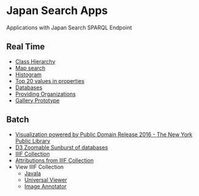 # Japan Search Apps

Applications with Japan Search SPARQL Endpoint

## Real Time
* [Class Hierarchy](https://nakamura196.github.io/jpsearch/tree)
* [Map search](https://nakamura196.github.io/jpsearch/map)
* [Histogram](https://nakamura196.github.io/jpsearch/timeline)
* [Top 20 values in properties](https://nakamura196.github.io/jpsearch/properties)
* [Databases](https://nakamura196.github.io/jpsearch/databases)
* [Providing Organizations](https://nakamura196.github.io/jpsearch/providers)
* [Gallery Prototype](https://nakamura196.github.io/jpsearch2/index#/)

## Batch
* [Visualization powered by Public Domain Release 2016 - The New York Public Library](https://nakamura196.github.io/vis_jps/)
* [D3 Zoomable Sunburst of databases](https://observablehq.com/@nakamura196/d3-zoomable-sunburst)
* [IIIF Collection](https://nakamura196.github.io/jpsearch/data/collection.json)
* [Attributions from IIIF Collection](https://nakamura196.github.io/portal_pro/common/collection?collection=https://nakamura196.github.io/jpsearch/data/collection.json)
* View IIIF Collection
  * [Javala](https://nakamura196.github.io/portal_pro/common/javala/?collection=https://nakamura196.github.io/jpsearch/data/collection.json)
  * [Universal Viewer](http://universalviewer.io/uv.html?manifest=https://nakamura196.github.io/jpsearch/data/collection.json)
  * [Image Annotator](https://www.kanzaki.com/works/2016/pub/image-annotator?u=https://nakamura196.github.io/jpsearch/data/collection.json)
